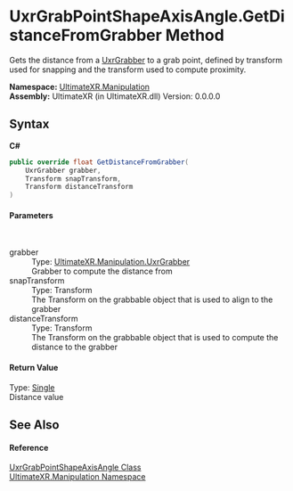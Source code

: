 # UxrGrabPointShapeAxisAngle.GetDistanceFromGrabber Method 
 

Gets the distance from a <a href="T_UltimateXR_Manipulation_UxrGrabber">UxrGrabber</a> to a grab point, defined by transform used for snapping and the transform used to compute proximity.

**Namespace:**&nbsp;<a href="N_UltimateXR_Manipulation">UltimateXR.Manipulation</a><br />**Assembly:**&nbsp;UltimateXR (in UltimateXR.dll) Version: 0.0.0.0

## Syntax

**C#**<br />
``` C#
public override float GetDistanceFromGrabber(
	UxrGrabber grabber,
	Transform snapTransform,
	Transform distanceTransform
)
```


#### Parameters
&nbsp;<dl><dt>grabber</dt><dd>Type: <a href="T_UltimateXR_Manipulation_UxrGrabber">UltimateXR.Manipulation.UxrGrabber</a><br />Grabber to compute the distance from</dd><dt>snapTransform</dt><dd>Type: Transform<br />The Transform on the grabbable object that is used to align to the grabber</dd><dt>distanceTransform</dt><dd>Type: Transform<br />The Transform on the grabbable object that is used to compute the distance to the grabber</dd></dl>

#### Return Value
Type: <a href="https://docs.microsoft.com/dotnet/api/system.single" target="_blank" rel="noopener noreferrer">Single</a><br />Distance value

## See Also


#### Reference
<a href="T_UltimateXR_Manipulation_UxrGrabPointShapeAxisAngle">UxrGrabPointShapeAxisAngle Class</a><br /><a href="N_UltimateXR_Manipulation">UltimateXR.Manipulation Namespace</a><br />